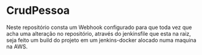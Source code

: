 # CrudPessoa

Neste repositório consta um Webhook configurado para que toda vez que acha uma alteração no repositório,
através do jenkinsfile que esta na raiz, seja feito um build do projeto em um jenkins-docker alocado numa maquina na AWS. 
